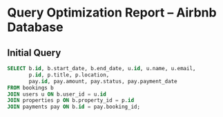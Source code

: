 # Query Optimization Report – Airbnb Database

## Initial Query
```sql
SELECT b.id, b.start_date, b.end_date, u.id, u.name, u.email,
       p.id, p.title, p.location,
       pay.id, pay.amount, pay.status, pay.payment_date
FROM bookings b
JOIN users u ON b.user_id = u.id
JOIN properties p ON b.property_id = p.id
JOIN payments pay ON b.id = pay.booking_id;